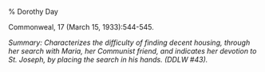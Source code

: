 % Dorothy Day

Commonweal, 17 (March 15, 1933):544-545.

*Summary: Characterizes the difficulty of finding decent housing,
through her search with Maria, her Communist friend, and indicates her
devotion to St. Joseph, by placing the search in his hands. (DDLW
\#43).*


